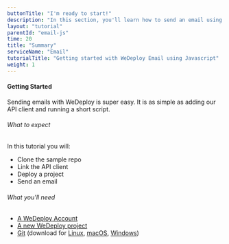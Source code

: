 ```yaml
---
buttonTitle: "I'm ready to start!"
description: "In this section, you'll learn how to send an email using JavaScript and the WeDeploy Email Service."
layout: "tutorial"
parentId: "email-js"
time: 20
title: "Summary"
serviceName: "Email"
tutorialTitle: "Getting started with WeDeploy Email using Javascript"
weight: 1
---
```


#### Getting Started

Sending emails with WeDeploy is super easy. It is as simple as adding our API client and running a short script.

###### What to expect

In this tutorial you will:

<ul class="checklist">
	<li>Clone the sample repo</li>
	<li>Link the API client</li>
	<li>Deploy a project</li>
	<li>Send an email</li>
</ul>

###### What you'll need

* [A WeDeploy Account](http://dashboard.wedeploy.com/login)
* [A new WeDeploy project](http://dashboard.wedeploy.com)
* [Git](https://git-scm.com/) (download for [Linux](https://git-scm.com/download/linux), [macOS](https://git-scm.com/download/mac), [Windows](https://git-scm.com/download/win))
